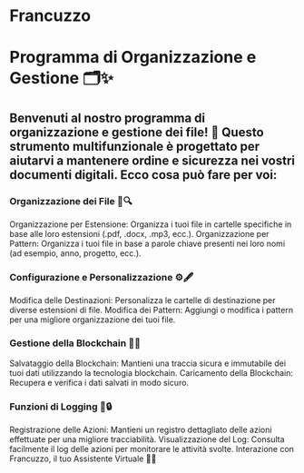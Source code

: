 # Francuzzo

# Programma di Organizzazione e Gestione 🗂️✨
## Benvenuti al nostro programma di organizzazione e gestione dei file! 🎉 Questo strumento multifunzionale è progettato per aiutarvi a mantenere ordine e sicurezza nei vostri documenti digitali. Ecco cosa può fare per voi:

### Organizzazione dei File 📂🔍
Organizzazione per Estensione: Organizza i tuoi file in cartelle specifiche in base alle loro estensioni (.pdf, .docx, .mp3, ecc.).
Organizzazione per Pattern: Organizza i tuoi file in base a parole chiave presenti nei loro nomi (ad esempio, anno, progetto, ecc.).
### Configurazione e Personalizzazione ⚙️🖋️
Modifica delle Destinazioni: Personalizza le cartelle di destinazione per diverse estensioni di file.
Modifica dei Pattern: Aggiungi o modifica i pattern per una migliore organizzazione dei tuoi file.
### Gestione della Blockchain 🔗💼
Salvataggio della Blockchain: Mantieni una traccia sicura e immutabile dei tuoi dati utilizzando la tecnologia blockchain.
Caricamento della Blockchain: Recupera e verifica i dati salvati in modo sicuro.
### Funzioni di Logging 📝🔒
Registrazione delle Azioni: Mantieni un registro dettagliato delle azioni effettuate per una migliore tracciabilità.
Visualizzazione del Log: Consulta facilmente il log delle azioni per monitorare le attività svolte.
Interazione con Francuzzo, il tuo Assistente Virtuale 🤖💬
